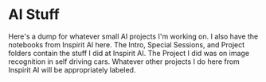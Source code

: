# AI Stuff
Here's a dump for whatever small AI projects I'm working on. I also have the notebooks from Inspirit AI here. The Intro, Special Sessions, and Project folders contain the stuff I did at Inspirit AI. The Project I did was on image recognition in self driving cars. Whatever other projects I do here from Inspirit AI will be appropriately labeled.
